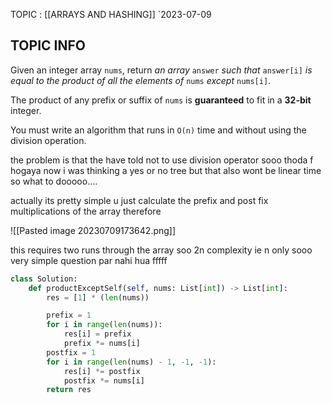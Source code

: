 TOPIC : [[ARRAYS AND HASHING]]
`2023-07-09

## TOPIC INFO 
Given an integer array `nums`, return _an array_ `answer` _such that_ `answer[i]` _is equal to the product of all the elements of_ `nums` _except_ `nums[i]`.

The product of any prefix or suffix of `nums` is **guaranteed** to fit in a **32-bit** integer.

You must write an algorithm that runs in `O(n)` time and without using the division operation.

the problem is that the have told not to use division operator sooo thoda f hogaya now i was thinking a yes or no tree but that also wont be linear time so what to dooooo.... 

actually its pretty simple u just calculate the prefix and post fix multiplications of the array therefore 

![[Pasted image 20230709173642.png]]


this requires two runs through the array soo 2n complexity ie n only sooo very simple question par nahi hua fffff


```python
class Solution:
    def productExceptSelf(self, nums: List[int]) -> List[int]:
        res = [1] * (len(nums))

        prefix = 1
        for i in range(len(nums)):
            res[i] = prefix
            prefix *= nums[i]
        postfix = 1
        for i in range(len(nums) - 1, -1, -1):
            res[i] *= postfix
            postfix *= nums[i]
        return res
```
